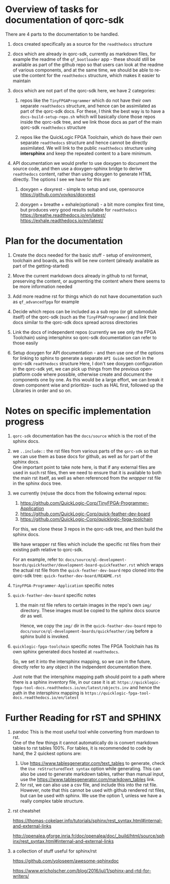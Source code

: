 # Overview of tasks for documentation of qorc-sdk

There are 4 parts to the documentation to be handled.

1. docs created specifically as a source for the `readthedocs` structure

2. docs which are already in qorc-sdk, currently as markdown files, for example the readme of the `qf_bootloader` app - these should still be available as part of the github repo so that users can look at the readme of various components, and at the same time, we should be able to re-use the content for the `readthedocs` structure, which makes it easier to maintain

3. docs which are not part of the qorc-sdk
   here, we have 2 categories:
   1. repos like the `TinyFPGAProgrammer` which do not have their own separate `readthedocs` structure, and hence can be assimilated as part of the qorc-sdk docs.
   For these, I think the best way is to have a `docs-build-setup-repo.sh` which will basically clone those repos inside the qorc-sdk tree, and we link those docs as part of the main qorc-sdk `readthedocs` structure

   2. repos like the QuickLogic FPGA Toolchain, which do have their own separate `readthedocs` structure and hence cannot be directly assimilated. We will link to the public `readthedocs` structure using **intersphinx** and keep the repeated content to a bare minimum.
   
4. API documentation
   we would prefer to use doxygen to document the source code, and then use a doxygen-sphinx bridge to derive `readthedocs` content, rather than using doxygen to generate HTML directly.
   The options I see we have for this are:
   1. doxygen + doxyrest - simple to setup and use, opensource
      https://github.com/vovkos/doxyrest

   2. doxygen + breathe + exhale(optional) - a bit more complex first time, but produces very good results suitable for `readthedocs`
   https://breathe.readthedocs.io/en/latest/
   https://exhale.readthedocs.io/en/latest/

   
# Plan for the documentation

1. Create the docs needed for the basic stuff - setup of environment, toolchain and boards, as this will be new content (already available as part of the getting-started)

2. Move the current markdown docs already in github to rst format, preserving the content, or augmenting the content where there seems to be more information needed

3. Add more readme rst for things which do not have documentation such as `qf_advancedfpga` for example

4. Decide which repos can be included as a sub repo (or git submodule itself) of the qorc-sdk (such as the `TinyFPGAProgrammer`) and link their docs similar to the qorc-sdk docs spread across directories

5. Link the docs of independent repos (currently we see only the FPGA Toolchain) using intersphinx so qorc-sdk documentation can refer to those easily

6. Setup doxygen for API documentation - and then use one of the options for linking to sphinx to generate a separate `API Guide` section in the qorc-sdk `readthedocs` structure
   Here, I don't see doxygen configuration in the qorc-sdk yet, we can pick up things from the previous open-platform code where possible, otherwise create and document the components one by one.
   As this would be a large effort, we can break it down component wise and prioritize- such as HAL first, followed up the Libraries in order and so on.

# Notes on specific implementation progress

1. `qorc-sdk` documentation has the `docs/source` which is the root of the sphinx docs.

2. we `..include::` the rst files from various parts of the `qorc-sdk` so that we can use them as base docs for github, as well as for part of the sphinx docs.  
   One important point to take note here, is that if any external files are used in such rst files, then we need to ensure that it is available to both the main rst itself, as well as when referenced from the *wrapper* rst file in the sphinx docs tree.

3. we currently (re)use the docs from the following external repos:
   1. https://github.com/QuickLogic-Corp/TinyFPGA-Programmer-Application
   2. https://github.com/QuickLogic-Corp/quick-feather-dev-board
   3. https://github.com/QuickLogic-Corp/quicklogic-fpga-toolchain

   For this, we clone these 3 repos in the qorc-sdk tree, and then build the sphinx docs.

   We have wrapper rst files which include the specific rst files from their existing path relative to qorc-sdk.

   For an example, refer to: `docs/source/ql-development-boards/quickfeather/development-board-quickfeather.rst` which wraps the actual rst file from the `quick-feather-dev-board` repo cloned into the qorc-sdk tree: `quick-feather-dev-board/README.rst`

4. `TinyFPGA-Programmer-Application` specific notes

5. `quick-feather-dev-board` specific notes
   1. the main rst file refers to certain images in the repo's own `img/` directory.
      These images must be copied to the sphinx docs source dir as well.

      Hence, we copy the `img/` dir in the `quick-feather-dev-board` repo to `docs/source/ql-development-boards/quickfeather/img` before a sphinx build is invoked.

6. `quicklogic-fpga-toolchain` specific notes
   The FPGA Toolchain has its own sphinx generated docs hosted at `readthedocs`.
   
   So, we set it into the intersphinx mapping, so we can in the future, directly refer to any object in the indpendent documentation there.

   Just note that the intersphinx mapping path should point to a path where there is a sphinx inventory file, in our case it is at: `https://quicklogic-fpga-tool-docs.readthedocs.io/en/latest/objects.inv` and hence the path in the intersphinx mapping is `https://quicklogic-fpga-tool-docs.readthedocs.io/en/latest`

# Further Reading for rST and SPHINX
1. pandoc
   This is the most useful tool while converting from mardown to rst.  
   One of the few things it cannot automatically do is convert markdown tables to rst tables 100%.
   For tables, it is recommended to code by hand, the 2 quickest options are:
   1. Use https://www.tablesgenerator.com/text_tables to generate, check the `Use reStructuredText syntax` option while generating.
      This can also be used to generate markdown tables, rather than manual input, use the https://www.tablesgenerator.com/markdown_tables link.
   2. for rst, we can also use a csv file, and include this into the rst file. However, note that this cannot be used with github rendered rst files, but can be used with sphinx. We use the option 1, unless we have a really complex table structure.
   
2. rst cheatshet

   https://thomas-cokelaer.info/tutorials/sphinx/rest_syntax.html#internal-and-external-links
   
   http://openalea.gforge.inria.fr/doc/openalea/doc/_build/html/source/sphinx/rest_syntax.html#internal-and-external-links
   
3. a collection of stuff useful for sphinx/rst

   https://github.com/yoloseem/awesome-sphinxdoc
   
   https://www.ericholscher.com/blog/2016/jul/1/sphinx-and-rtd-for-writers/
   
   
   
